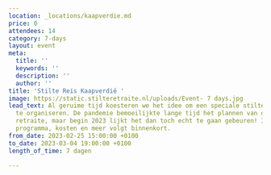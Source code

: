 ```yaml
---
location: _locations/kaapverdie.md
price: 0
attendees: 14
category: 7-days
layout: event
meta:
  title: ''
  keywords: ''
  description: ''
  author: ''
title: 'Stilte Reis Kaapverdië '
image: https://static.stilteretraite.nl/uploads/Event- 7 days.jpg
lead_text: Al geruime tijd koesteren we het idee om een speciale stiltereis naar Kaapverdië
  te organiseren. De pandemie bemoeilijkte lange tijd het plannen van deze meerdaagse
  retraite, maar begin 2023 lijkt het dan toch echt te gaan gebeuren! Informatie over
  programma, kosten en meer volgt binnenkort.
from_date: 2023-02-25 15:00:00 +0100
to_date: 2023-03-04 19:00:00 +0100
length_of_time: 7 dagen

---
```

